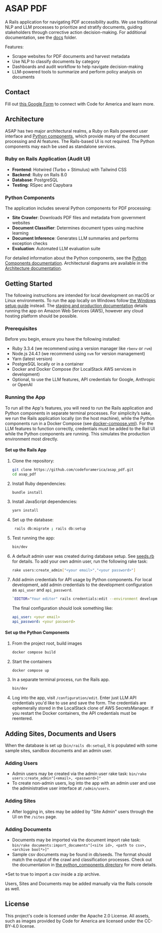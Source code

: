 # ASAP PDF

A Rails application for navigating PDF accessibility audits. We use traditional NLP and LLM processes to prioritize and
stratify documents, guiding stakeholders through corrective action decision-making. For additional documentation, see the [docs](./docs) folder.

Features:
- Scrape websites for PDF documents and harvest metadata
- Use NLP to classify documents by category
- Dashboards and audit workflow to help navigate decision-making
- LLM-powered tools to summarize and perform policy analysis on documents

## Contact
Fill out [this Google Form](
https://docs.google.com/forms/d/e/1FAIpQLSf2C4uKOgCTf-nrBM7bBWRSyNDELhE6c6EaHMN5Or71vyd7fw/viewform) to connect with Code for America and learn more.

## Architecture
ASAP has two major architectural realms, a Ruby on Rails powered user interface and [Python components](docs/python_components.md), which provide many of the document processing and AI features. The Rails-based UI is not required. The Python components may each be used as standalone services.

### Ruby on Rails Application (Audit UI)
- **Frontend**: Hotwired (Turbo + Stimulus) with Tailwind CSS
- **Backend**: Ruby on Rails 8.0
- **Database**: PostgreSQL
- **Testing**: RSpec and Capybara

### Python Components

The application includes several Python components for PDF processing:

- **Site Crawler**: Downloads PDF files and metadata from government websites
- **Document Classifier**: Determines document types using machine learning
- **Document Inference**: Generates LLM summaries and performs exception checks
- **Evaluation**: Automated LLM evaluation suite

For detailed information about the Python components, see the [Python Components documentation](docs/python_components.md). Architectural diagrams are available in the [Architecture documentation](docs/architecture.md).

## Getting Started
The following instructions are intended for local development on macOS or Linux environments. To run the app locally on Windows follow [the Windows setup guide](docs/windows_localdev.md) instead. The [staging and production documentation](docs/deployment.md) details running the app on Amazon Web Services (AWS), however any cloud hosting platform should be possible.

### Prerequisites

Before you begin, ensure you have the following installed:

* Ruby 3.3.4 (we recommend using a version manager like `rbenv` or `rvm`)
* Node.js 24.4.1 (we recommend using `nvm` for version management)
* Yarn (latest version)
* PostgreSQL locally or in a container
* Docker and Docker Compose (for LocalStack AWS services in development)
* Optional, to use the LLM features, API credentials for Google, Anthropic or OpenAI

### Running the App
To run all the App's features, you will need to run the Rails application and Python components in separate terminal processes. For simplicity’s sake, we run the Rails application locally (on the host machine), while the Python components run in a Docker Compose (see [docker-compose.yml](docker-compose.yml)). For the LLM features to function correctly, credentials must be added to the Rail UI while the Python components are running. This simulates the production environment most directly. 

#### Set up the Rails App 

1. Clone the repository:
   ```bash
   git clone https://github.com/codeforamerica/asap_pdf.git
   cd asap_pdf
   ```

2. Install Ruby dependencies:
   ```bash
   bundle install
   ```

3. Install JavaScript dependencies:
   ```bash
   yarn install
   ```

4. Set up the database:
   ```bash
    rails db:migrate ; rails db:setup
   ```

5. Test running the app:

   ```bash
   bin/dev
   ```

6. A default admin user was created during database setup. See [seeds.rb](db/seeds.rb) for details. To add your own admin user, run the following rake task:
   ```bash
   rake users:create_admin["<your email>","<your password>"]
   ```
   
7. Add admin credentials for API usage by Python components. For local development, add admin credentials to the development configuration as `api_user` and `api_password`.
   ```bash
   `EDITOR="Your editor" rails credentials:edit --environment development`
   ```
   The final configuration should look something like:
   ```yaml
   api_user: <your email>
   api_password: <your password>
   ```

#### Set up the Python Components

1. From the project root, build images
   ```bash
   docker compose build
   ```
2. Start the containers
   ```bash
   docker compose up
   ```
3. In a separate terminal process, run the Rails app.
   ```bash
   bin/dev
   ```
4. Log into the app, visit `/configuration/edit`. Enter just LLM API credentials you'd like to use and save the form. The credentials are ephemerally stored in the LocalStack clone of AWS SecretsManager. If you restart the Docker containers, the API credentials must be reentered.

## Adding Sites, Documents and Users

When the database is set up (`bin/rails db:setup`), it is populated with some sample sites, sandbox documents and an admin user.

### Adding Users
- Admin users may be created via the admin user rake task: `bin/rake users:create_admin"[<email>, <password>]"`
- To create non-admin users, log into the app with an admin user and use the administrative user interface at `/admin/users`.

### Adding Sites
- After logging in, sites may be added by "Site Admin" users through the UI on the `/sites` page.

### Adding Documents
- Documents may be imported via the document import rake task: `bin/rake documents:import_documents"[<site id>, <path to csv>, <archive bool*>]"`
- Sample csv documents may be found in db/seeds. The format should match the output of the crawl and classification processes. Check out the documentation in [the python_components directory](docs/python_components.md) for more details.

*Set to true to import a csv inside a zip archive.

Users, Sites and Documents may be added manually via the Rails console as well.

## License

This project's code is licensed under the Apache 2.0 License. All assets, such as images provided by Code for America are licensed under the CC-BY-4.0 license. 
